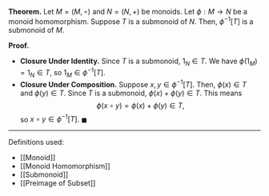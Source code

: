 **Theorem.** Let $M=(M,\circ)$ and $N=(N,+)$ be monoids. Let $\phi:M\to N$ be a monoid homomorphism. Suppose $T$ is a submonoid of $N$. Then, $\phi^{-1}[T]$ is a submonoid of $M$.

**Proof.**
- **Closure Under Identity.** Since $T$ is a submonoid, $1_{N}\in T$. We have $\phi(1_{M})=1_{N}\in T$, so $1_{M}\in \phi^{-1}[T]$.
- **Closure Under Composition.** Suppose $x,y\in \phi^{-1}[T]$. Then, $\phi(x)\in T$ and $\phi(y)\in T$. Since $T$ is a submonoid, $\phi(x)+\phi(y)\in T$. This means $$\phi(x\circ y)=\phi(x)+\phi(y)\in T,$$so $x\circ y\in \phi^{-1}[T]$. $\blacksquare$

***
Definitions used:
- [[Monoid]]
- [[Monoid Homomorphism]]
- [[Submonoid]]
- [[Preimage of Subset]]